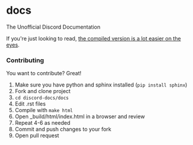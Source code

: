 # docs
The Unofficial Discord Documentation

If you're just looking to read, [the compiled version is a lot easier on the eyes](http://unofficial.discordapi.com/en/latest/).

### Contributing

You want to contribute? Great!

1. Make sure you have python and sphinx installed (`pip install sphinx`)
2. Fork and clone project
3. `cd discord-docs/docs`
4. Edit .rst files
5. Compile with `make html`
6. Open _build/html/index.html in a browser and review
7. Repeat 4-6 as needed
8. Commit and push changes to your fork
9. Open pull request
